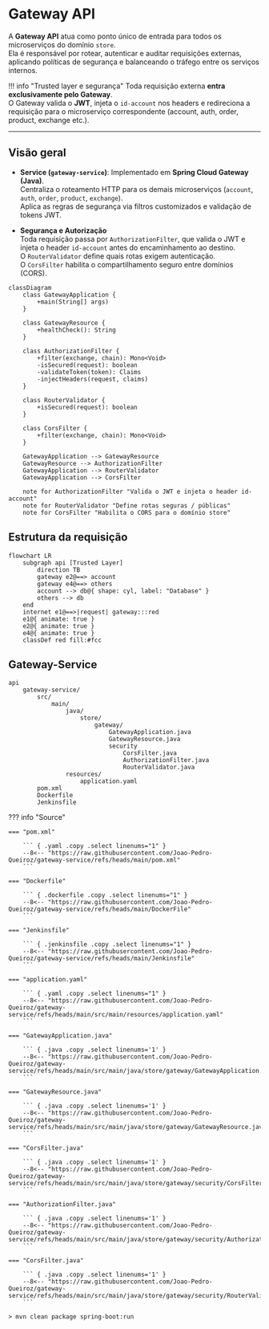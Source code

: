 # Gateway API

A **Gateway API** atua como ponto único de entrada para todos os microserviços do domínio `store`.  
Ela é responsável por rotear, autenticar e auditar requisições externas, aplicando políticas de segurança e balanceando o tráfego entre os serviços internos.

!!! info "Trusted layer e segurança"
    Toda requisição externa **entra exclusivamente pelo Gateway**.  
    O Gateway valida o **JWT**, injeta o `id-account` nos headers e redireciona a requisição para o microserviço correspondente (account, auth, order, product, exchange etc.).  

---

## Visão geral

- **Service (`gateway-service`)**: Implementado em **Spring Cloud Gateway (Java)**.  
  Centraliza o roteamento HTTP para os demais microserviços (`account`, `auth`, `order`, `product`, `exchange`).  
  Aplica as regras de segurança via filtros customizados e validação de tokens JWT.  

- **Segurança e Autorização**  
  Toda requisição passa por `AuthorizationFilter`, que valida o JWT e injeta o header `id-account` antes do encaminhamento ao destino.  
  O `RouterValidator` define quais rotas exigem autenticação.  
  O `CorsFilter` habilita o compartilhamento seguro entre domínios (CORS).

```mermaid
classDiagram
    class GatewayApplication {
        +main(String[] args)
    }

    class GatewayResource {
        +healthCheck(): String
    }

    class AuthorizationFilter {
        +filter(exchange, chain): Mono<Void>
        -isSecured(request): boolean
        -validateToken(token): Claims
        -injectHeaders(request, claims)
    }

    class RouterValidator {
        +isSecured(request): boolean
    }

    class CorsFilter {
        +filter(exchange, chain): Mono<Void>
    }

    GatewayApplication --> GatewayResource
    GatewayResource --> AuthorizationFilter
    GatewayApplication --> RouterValidator
    GatewayApplication --> CorsFilter

    note for AuthorizationFilter "Valida o JWT e injeta o header id-account"
    note for RouterValidator "Define rotas seguras / públicas"
    note for CorsFilter "Habilita o CORS para o domínio store"
```

## Estrutura da requisição

``` mermaid
flowchart LR
    subgraph api [Trusted Layer]
        direction TB
        gateway e2@==> account
        gateway e4@==> others
        account --> db@{ shape: cyl, label: "Database" }
        others --> db
    end
    internet e1@==>|request| gateway:::red
    e1@{ animate: true }
    e2@{ animate: true }
    e4@{ animate: true }
    classDef red fill:#fcc
```

## Gateway-Service

``` tree
api
    gateway-service/
        src/
            main/
                java/
                    store/
                        gateway/
                            GatewayApplication.java
                            GatewayResource.java
                            security
                                CorsFilter.java
                                AuthorizationFilter.java
                                RouterValidator.java
                resources/
                    application.yaml
        pom.xml
        Dockerfile
        Jenkinsfile
```

??? info "Source"

    === "pom.xml"

        ``` { .yaml .copy .select linenums="1" }
        --8<-- "https://raw.githubusercontent.com/Joao-Pedro-Queiroz/gateway-service/refs/heads/main/pom.xml"
        ```

    === "Dockerfile"

        ``` { .dockerfile .copy .select linenums="1" }
        --8<-- "https://raw.githubusercontent.com/Joao-Pedro-Queiroz/gateway-service/refs/heads/main/DockerFile"
        ```

    === "Jenkinsfile"

        ``` { .jenkinsfile .copy .select linenums="1" }
        --8<-- "https://raw.githubusercontent.com/Joao-Pedro-Queiroz/gateway-service/refs/heads/main/Jenkinsfile"
        ```

    === "application.yaml"

        ``` { .yaml .copy .select linenums="1" }
        --8<-- "https://raw.githubusercontent.com/Joao-Pedro-Queiroz/gateway-service/refs/heads/main/src/main/resources/application.yaml"
        ```

    === "GatewayApplication.java"

        ``` { .java .copy .select linenums='1' }
        --8<-- "https://raw.githubusercontent.com/Joao-Pedro-Queiroz/gateway-service/refs/heads/main/src/main/java/store/gateway/GatewayApplication.java"
        ```

    === "GatewayResource.java"

        ``` { .java .copy .select linenums='1' }
        --8<-- "https://raw.githubusercontent.com/Joao-Pedro-Queiroz/gateway-service/refs/heads/main/src/main/java/store/gateway/GatewayResource.java"
        ```

    === "CorsFilter.java"

        ``` { .java .copy .select linenums='1' }
        --8<-- "https://raw.githubusercontent.com/Joao-Pedro-Queiroz/gateway-service/refs/heads/main/src/main/java/store/gateway/security/CorsFilter.java"
        ```

    === "AuthorizationFilter.java"

        ``` { .java .copy .select linenums='1' }
        --8<-- "https://raw.githubusercontent.com/Joao-Pedro-Queiroz/gateway-service/refs/heads/main/src/main/java/store/gateway/security/AuthorizationFilter.java"
        ```

    === "CorsFilter.java"

        ``` { .java .copy .select linenums='1' }
        --8<-- "https://raw.githubusercontent.com/Joao-Pedro-Queiroz/gateway-service/refs/heads/main/src/main/java/store/gateway/security/RouterValidator.java"
        ```

<!-- termynal -->

``` { bash }
> mvn clean package spring-boot:run
```